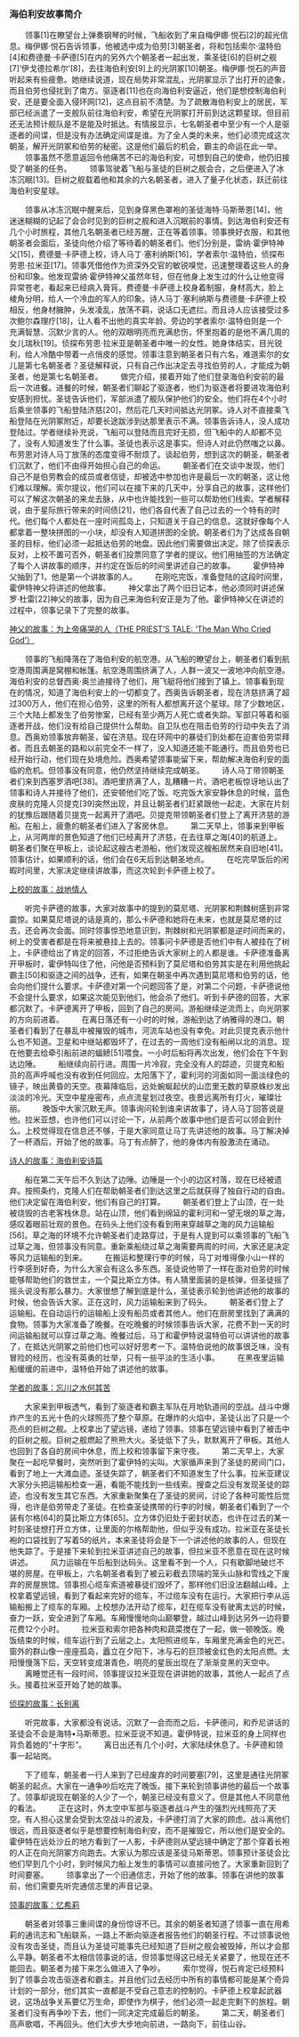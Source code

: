 ### 海伯利安故事简介
 
&emsp;&emsp;领事[1]在瞭望台上弹奏钢琴的时候，飞船收到了来自梅伊娜·悦石[2]的超光信息。梅伊娜·悦石告诉领事，他被选中成为伯劳[3]朝圣者，将和包括索尔·温特伯[4]和费德曼·卡萨德[5]在内的另外六个朝圣者一起出发，乘圣徒[6]的巨树之舰[7]‘伊戈德拉希尔’[8]，去往海伯利安[9]上的光阴冢[10]朝圣。梅伊娜·悦石的声音听起来有些疲惫。她继续说道，现在局势非常混乱，光阴冢显示了出打开的迹象，而且伯劳也侵扰到了南方。驱逐者[11]也在向海伯利安逼近，他们是想控制海伯利安，还是要全面入侵环网[12]，这点目前不清楚。为了疏散海伯利安上的居民，军部已经派遣了一支舰队前往海伯利安，希望在光阴冢打开前到达这颗星球。但目前还无法预计舰队是不是能及时抵达。有情报显示，七名朝圣者中至少有一个人是驱逐者的间谍，但是没有办法确定间谍是谁。为了全人类的未来，他们必须完成这次朝圣，解开光阴冢和伯劳的秘密。这是他们最后的机会，霸主的命运在此一举。
&emsp;&emsp;领事虽然不愿意返回令他痛苦不已的海伯利安，可想到自己的使命，他仍旧接受了朝圣的任务。
&emsp;&emsp;领事驾驶着飞船与圣徒的巨树之舰会合，之后便进入了冰冻沉眠[13]。巨树之舰载着他和其余的六名朝圣者，进入了量子化状态，跃迁前往海伯利安星球。

&emsp;&emsp;领事从冰冻沉眠中醒来后，见到身穿黑色罩袍的圣徒海特·马斯蒂恩[14]，他迷迷糊糊的记起了会合时见到的巨树之舰和进入沉眠前的事情。到达海伯利安还有几个小时旅程，其他几名朝圣者已经苏醒，正在等着领事。领事换好衣服，和其他朝圣者会面后，圣徒向他介绍了等待着的朝圣者们。他们分别是，雷纳·霍伊特神父[15]，费德曼·卡萨德上校，诗人马丁·塞利纳斯[16]，学者索尔·温特伯，侦探布劳恩·拉米亚[17]。领事凭借他作为资深外交官的敏锐嗅觉，迅速整理着这些人的身份和印象。他发现雷纳·霍伊特神父虽然年轻，但在他身上发生过的什么让他变得异常苍老，看起来已经病入膏肓。费德曼·卡萨德上校身着制服，身材高大，脸上棱角分明，给人一个冷血的军人的印象。诗人马丁·塞利纳斯与费德曼·卡萨德上校相反，他身材臃肿，头发凌乱，放荡不羁，说话口无遮拦。而且诗人应该接受过多次鲍尔森理疗[18]，让人看不出他的真实年龄。旁边的学者索尔·温特伯则是一个充满智慧、沉默少言的人。他的双眼明亮而充满悲伤，怀里抱着的是他不满几周的女儿瑞秋[19]。侦探布劳恩·拉米亚是朝圣者中唯一的女性。她身体结实，目光锐利，给人冷酷中带着一点俏皮的感觉。领事注意到朝圣者只有六名，难道索尔的女儿是第七名朝圣者？圣徒解释说，只有自己作出决定去寻找伯劳的人，才能成为朝圣者，他是第七名朝圣者。
&emsp;&emsp;做完介绍，接着开始了他们登录海伯利安前的最后一次进餐。进餐的时候，朝圣者们聊起了驱逐者，他们为驱逐者将要进攻海伯利安感到担忧。圣徒告诉他们，军部派遣了舰队保护他们的安全。他们将在4个小时后乘坐领事的飞船登陆济慈[20]，然后花几天时间抵达光阴冢。诗人对不直接乘飞船登陆在光阴冢附近，却要长途跋涉到达那里表示不满。领事告诉诗人，没人成功登陆过。学者继续补充说，飞船可以登陆而且完好无损，但飞船中的人却都不见了，没有人知道发生了什么事。圣徒也表示这是事实。但诗人对此仍然嗤之以鼻。布劳恩对诗人马丁放荡的态度变得不耐烦了。谈起伯劳，想到这次的朝圣，朝圣者们沉默了，他们不由得开始担心自己的命运。
&emsp;&emsp;朝圣者们在交谈中发现，他们自己不是伯劳教会的成员或者信徒，却被选中参加也许是最后一次的朝圣，这让他们难以理解。索尔提议，他们可以在接下来的几天中，分享自己的故事，这样他们可以了解这次朝圣的来龙去脉，从中也许能找到一些可以帮助他们线索。学者解释说，由于星际旅行带来的时间债[21]，他们各自代表了自己过去的一个特有的时代。他们每个人都处在一座时间孤岛上，只知道关于自己的信息。这就好像每个人都拿着一整块拼图的一小块，却没有人知道拼图的全貌。朝圣者们为了达成各自朝圣的目标，他们必须一起抵达伯劳的地盘。因此他们需要做出决定。除了侦探表示反对，上校不置可否外，朝圣者们投票同意了学者的提议。他们用抽签的方法确定了每个人讲故事的顺序，并约定在饭后的时间里讲述自己的故事。
&emsp;&emsp;霍伊特神父抽到了1，他是第一个讲故事的人。
&emsp;&emsp;在刚吃完饭，准备登陆的这段时间里，霍伊特神父将讲述的他故事。
&emsp;&emsp;神父拿出了两个旧日记本，他必须同时讲述保罗·杜雷[22]神父的故事，因为自己来海伯利安正是为了他。霍伊特神父在讲述的过程中，领事记录下了完整的故事。

[神父的故事：为上帝痛哭的人（THE PRIEST’S TALE: ‘The Man Who Cried God’）](https://github.com/dcccc/dcccc.github.io/blob/master/0.Hyperion/1.%E7%A5%9E%E7%88%B6%E7%9A%84%E6%95%85%E4%BA%8B%20%20%E4%B8%BA%E4%B8%8A%E5%B8%9D%E7%97%9B%E5%93%AD%E7%9A%84%E4%BA%BA.markdown)

&emsp;&emsp;领事的飞船降落在了海伯利安的航空港。从飞船的瞭望台上，朝圣者们看到航空港周围满是窝棚和帐篷。航空港周围挤满了人，人群一波又一波地冲向航空港。海伯利安的总督西奥·奥兰迪接待了他们，用飞艇将他们接到了镇上。领事看到现在的情况，知道了海伯利安上的一切都变了。西奥告诉朝圣者，现在济慈挤满了超过300万人，他们在担心伯劳，这里的所有人都想离开这个星球。除了少数地区，三个大陆上都发生了伯劳惨案，已经有至少两万人死亡或者失踪。军部只等着和驱逐者开战，他们没有给自己提供什么帮助。自卫队也在阻击伯劳的行动中失去了消息。西奥劝领事放弃朝圣，留在济慈。现在环网中的暴徒们到处都在迫害伯劳崇拜者。而且去朝圣的路和以前完全不一样了，没人知道还能不能通行。而且伯劳也已经开始行动，他们现在处境危险。西奥希望领事能留下来，帮助解决海伯利安的面临的危机。但领事没有同意，他仍然坚持继续完成朝圣。
&emsp;&emsp;诗人马丁带领朝圣者们来到西塞罗酒吧[38]。酒吧里挤满了人，乱糟糟一片。酒吧老板惊讶地认出了领事和诗人并接待了他们，还安顿他们吃了饭。吃完饭大家安静休息的时候，蓝色皮肤的克隆人贝提克[39]突然出现，并且让朝圣者们赶紧跟他一起走。大家在片刻的犹豫后跟随着贝提克一起离开了酒吧。贝提克带领朝圣者们登上了离开济慈的游船。在船上，疲惫的朝圣者们进入了客房休息。
&emsp;&emsp;第二天早上，领事来到甲板上，从河两岸的景色知道了他们已经离开了济慈，在去往草之海[40]的航道上。朝圣者们聚在甲板上，谈论起这艘古老游船，他们发现这艘船居然来自旧地[41]。领事估计，如果顺利的话，他们会在6天后到达朝圣地点。
&emsp;&emsp;在吃完早饭后的闲暇时间里，大家决定继续讲故事，而这次轮到卡萨德上校了。

[上校的故事：战地情人](https://github.com/dcccc/dcccc.github.io/blob/master/0.Hyperion/2.%E4%B8%8A%E6%A0%A1%E7%9A%84%E6%95%85%E4%BA%8B%20%E6%88%98%E5%9C%B0%E6%83%85%E4%BA%BA.markdown)

&emsp;&emsp;听完卡萨德的故事，大家对故事中的提到的莫尼塔、光阴冢和荆棘树感到非常震惊。如果莫尼塔说的话是真的，那么卡萨德和她将在未来，也就是莫尼塔的过去，还会再次会面。同时领事惊恐地意识到，荆棘树和光阴冢都是逆时间而来的，树上的受害者都是在将来被悬挂上去的。领事问卡萨德是否他们中有人被挂在了树上，卡萨德给出了肯定的回答，不过拒绝告诉大家树上的人都是谁。卡萨德准备离开甲板时，霍伊特叫住了他，问他是否预料到了莫尼塔和伯劳其实是在利用他挑起霸主[50]和驱逐之间的战争，还有，如果在朝圣中再次遇到莫尼塔和伯劳的话，他会向他们提什么要求。卡萨德对第一个问题回答了是，对第二个问题，卡萨德说他不会提什么要求，如果这次能见到他们，他会杀了他们。听到卡萨德的回答，大家都沉默了。卡萨德离开了甲板，回到了自己的房间。游船继续逆流而上，向光阴冢的方向前进着。
&emsp;&emsp;在离日落还有一小时的时候，游船到达了纳雅得的港口。朝圣者们看到了在暴乱中被摧毁的城市，河流车站也没有幸免。对此贝提克表示他什么也不知道。卫星和中继站都毁坏了，在过去的一周他们没有船闸以北的消息。现在他要去给牵引船前进的蝠鲼[51]喂食。一小时后船将再次出发，他们会在下午到达边陲。
&emsp;&emsp;船继续向前行进。周围一片冷寂，完全没有人的踪迹，贝提克和船员的高声呼喊也没有收到任何回应。太阳落下了，霍利河的河面如同一面淡绿色的镜子，映出黄昏的天空。夜幕降临后，远处蜿蜒起伏的山峦里无数的草原蛛纱发出淡淡的冷光。天空中星座密布，点点流星划过夜空。夜景远离所有灯火，璀璨壮丽。
&emsp;&emsp;晚饭中大家沉默无声。领事询问轮到谁来讲故事了，诗人马丁回答说是他。拉米亚想，也许他们可以讨论一下，从前两个故事中他们是否可以领会到什么。上校觉得现在信息还不够，于是大家同意让马丁先讲述他的故事。马丁解决掉了一杯酒后，开始了他的故事。马丁有点醉了，他的身体内有股激流在涌动。

[诗人的故事：海伯利安诗篇](https://github.com/dcccc/dcccc.github.io/blob/master/0.Hyperion/3.%E8%AF%97%E4%BA%BA%E7%9A%84%E6%95%85%E4%BA%8B%20%E6%B5%B7%E4%BC%AF%E5%88%A9%E5%AE%89%E8%AF%97%E7%AF%87.markdown)

&emsp;&emsp;船在第二天午后不久到达了边陲。边陲是一个小的边区村落，现在已经被遗弃。按照条约，克隆人们在帮助朝圣者们到达这里之后就获得了独自行动的自由。他们决定留在海伯利安，他们有自己的打算。
&emsp;&emsp;朝圣者们登上了山顶，在一处被烧毁的古老客栈休息。站在山顶，他们看到绵延的霍利河和一望无垠的草之海，感叹着眼前壮观的景色。在码头上他们没有看到用来穿越草之海的风力运输船[56]。草之海的环境不允许朝圣者们走路穿过，于是有人提到可以乘领事的飞船飞过草之海，但领事没有同意。重新乘船绕过草之海需要两周的时间，大家还是决定等风力运输船的到来。
&emsp;&emsp;在搬运和整理行李的时候，马丁对堆得像小山一样的行李感到好奇，为什么大家会有这么多东西。圣徒说他带了一样在面对伯劳的时候能够帮助他们的救世主，一个莫比斯立方体。有人猜里面装的是核弹，但圣徒摇了摇头说没有那么暴力。大家很想了解到底是什么，圣徒表示轮到他讲述他的故事的时候，他会告诉大家。正在这时，风力运输船来到了码头。
&emsp;&emsp;朝圣者们登上了运输船。在自动运行的运输船上没有船员或者其他人。他们在厨房里找到了满满的食物。领事为大家准备了晚餐。在吃晚餐的时候领事告诉大家，花费不到一天的时间运输船就可以穿过草之海。晚餐过后，马丁和霍伊特说温特伯可以讲讲他的故事了，在抵达光阴冢之前他们也可以好好思考一下。温特伯说他的故事很乏味，没有冒险的经历，也没有英勇的壮举，只有一些平淡的生活小事。
&emsp;&emsp;在黑夜里运输船缓缓的前进中，温特伯开始了讲述他的故事。

[学者的故事：忘川之水何其苦](https://github.com/dcccc/dcccc.github.io/blob/master/0.Hyperion/4.%E5%AD%A6%E8%80%85%E7%9A%84%E6%95%85%E4%BA%8B%20%E5%BF%98%E5%B7%9D%E4%B9%8B%E6%B0%B4%E4%BD%95%E5%85%B6%E8%8B%A6.markdown)

&emsp;&emsp;大家来到甲板透气，看到了驱逐者和霸主军队在月地轨道间的空战。战斗中爆炸产生的五光十色的火球照亮了整个草原。在爆炸的火焰中，圣徒认出了只是一个亮点的巨树之舰。上校拿出了望远镜，递给了领事。领事在望远镜中看到了被击中的巨树之舰。巨树之舰燃起了熊熊大火。圣徒低下了头，默默离开了甲板。其他人也回到了各自的房间中休息，而上校和领事留下来守夜。
&emsp;&emsp;第二天早上，大家聚在一起吃早餐时，突然听到了霍伊特的尖叫。大家循声来到了圣徒的房间门口，看到了地上一大滩血迹。圣徒失踪了，朝圣者们不知道发生了什么事。拉米亚建议大家分头把运输船检查一遍，看能不能找到一些线索。搜查之后没有发现圣徒的踪迹，也没有发生其它东西。大家重新聚集在了圣徒的房间，讨论了各种可能性后觉得，也许是伯劳带走了圣徒。在检查圣徒携带的行李的时候，朝圣者们看到了一个装有尔格[64]的莫比斯立方体[65]。立方体仍旧处于密封状态，也许在过去的某一时刻圣徒想打开立方体，让里面的尔格帮助他，但似乎没有成功。拉米亚在圣徒长袍的口袋找到了写着5的纸片。本来圣徒将会是下一个讲述他的故事的人，但现在他失踪了。于是接下来轮到拉米亚讲述自己的故事，但拉米亚不愿意在现在这时候讲述。
&emsp;&emsp;风力运输在午后船到达码头。这里看不到一个人，只有歇脚地破烂不堪的房屋。在甲板上，六名朝圣者看到了被云彩截去顶端的笼头山脉和雪线之下废弃的房屋旅馆。领事担心缆车索道被暴徒们毁坏了，那样他们旧没法翻越山峰。上校拿着望远镜，看到了看起来完好的缆车，不过缆车没有在运行。大家把行李从运输船搬上了缆车的车厢。上校想办法开动了缆车，赶在缆车没有驶离太远的时候，奋力一跃，安全进到了车厢。车厢慢慢地向山巅攀登，越过山峰到达另外一边将要花费12个小时。
&emsp;&emsp;拉米亚和索尔把各种肉和蔬菜搅在了一起，做一顿晚饭。晚饭结束的时候，缆车运行到了云层之上。太阳照进缆车，车厢里充满金色的光芒。窗外的群山像一座座孤岛，矗立在夕阳下，冰与石的巨顶被金红色的太阳点燃。太阳慢慢落下后，天空转变成湛青色，明亮的星辰出现在了渐渐变黑的天空中。
&emsp;&emsp;离睡觉还有一段时间，领事提议拉米亚现在讲讲她的故事，其他人一起点了点头。接着拉米亚开始了她的故事。

[侦探的故事：长别离](https://github.com/dcccc/dcccc.github.io/blob/master/0.Hyperion/5.%E4%BE%A6%E6%8E%A2%E7%9A%84%E6%95%85%E4%BA%8B%20%E9%95%BF%E5%88%AB%E7%A6%BB.markdown)

&emsp;&emsp;听完故事，大家都没有说话。沉默了一会而而之后，卡萨德问，和乔尼讲话的圣徒会不会是海特•马斯蒂恩。拉米亚说不知道。霍伊特说，拉米亚的身上同样也背负着她的“十字形”。
&emsp;&emsp;离日出还有几个小时，大家陆续休息了。卡萨德和领事一起站岗。

&emsp;&emsp;下了缆车，朝圣者一行人来到了已经废弃的时间要塞[79]，这里是通往光阴冢朝圣的起点。大家在一通争吵后吃完了晚饭。接下来轮到领事讲他的最后一个故事了。领事却说现在朝圣的人少了一个，朝圣已经没有意义了。但是其他人不同意他的看法。
&emsp;&emsp;正在这时，外太空中军部与驱逐者战斗产生的强烈光线照亮了天空。有人担心这里会受到太空战斗的波及，卡萨德打消了大家的顾虑。战斗离他们很远，而且驱逐者似乎是想要控制海伯利安，而不是摧毁它，所以他们是安全的。霍伊特在远处沙丘的地方看到了一人影，卡萨德则从望远镜中确定了那个穿着长袍的人正在向光阴冢方向跑去。大家认为那应该是圣徒马斯蒂恩。领事预计圣徒会比他们早到几个小时，到时候风力船上发生的事情可以直接问他了。大家重新回到了时间要塞。
&emsp;&emsp;领事拿出了一个旧通信志，开始了他的故事。领事在讲他的故事前，他们需要先听完通信志里的声音记录。

[领事的故事：忆希莉](https://github.com/dcccc/dcccc.github.io/blob/master/0.Hyperion/6.%E9%A2%86%E4%BA%8B%E7%9A%84%E6%95%85%E4%BA%8B%20%20%E5%BF%86%E5%B8%8C%E8%8E%89.markdown)

&emsp;&emsp;朝圣者对领事三重间谍的身份惊讶不已。其余的朝圣者知道了领事一直在用希莉的通讯志和飞船联系，一路上不断向驱逐者报告他们的朝圣行程。不过领事说他没有攻击圣徒，而且认为圣徒可能事先已经知道了巨树之舰会被毁掉，所以才会那么平静。朝圣者不太相信领事说的话，但领事觉得这已经无关紧要了，他现在还不能回去。朝圣者为接下来怎么做进入了争吵。
&emsp;&emsp;索尔觉得，悦石肯定已经预料到了领事会攻击驱逐者和霸主。并且他们过去经历中所有的事情都可能是某个奇异计划的一部分，他们其实一直都是不受自己意志的控制的。卡萨德上校拿起武器说，这场战争关系要亿万生命，即使作为棋子，他们必须一起走完剩下的旅程。朝圣者们没有再争吵下去，他们一同决定完成最后的朝圣。
&emsp;&emsp;第二天，朝圣者们高声歌唱，不再回头。他们大步大步地向前进，一路向下，前往山谷。

